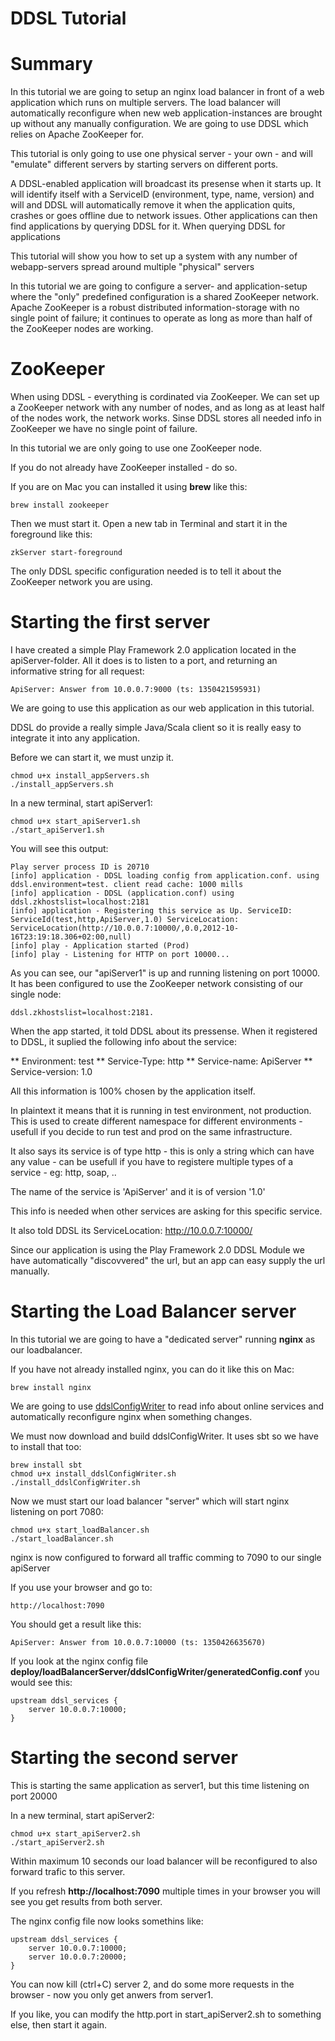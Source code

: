 DDSL Tutorial
==============


Summary
==============

In this tutorial we are going to setup an nginx load balancer in front of a web application which runs on multiple servers. The load balancer will automatically reconfigure when new web application-instances are brought up without any manually configuration. We are going to use DDSL which relies on Apache ZooKeeper for.

This tutorial is only going to use one physical server - your own - and will "emulate" different servers by starting servers on different ports.

A DDSL-enabled application will broadcast its presense when it starts up. It will identify itself with a ServiceID (environment, type, name, version) and will 
 and DDSL will automatically remove it when the application quits, crashes or goes offline due to network issues. Other applications can then find applications by querying DDSL for it. When querying DDSL for applications

This tutorial will show you how to set up a system with any number of webapp-servers spread around multiple "physical" servers

In this tutorial we are going to configure a server- and application-setup where the "only" predefined configuration is a shared ZooKeeper network. Apache ZooKeeper is a robust distributed information-storage with no single point of failure; it continues to operate as long as more than half of the ZooKeeper nodes are working.

ZooKeeper
==============
When using DDSL - everything is cordinated via ZooKeeper. We can set up a ZooKeeper network with any number of nodes, and as long as at least half of the nodes work, the network works. Sinse DDSL stores all needed info in ZooKeeper we have no single point of failure.

In this tutorial we are only going to use one ZooKeeper node.

If you do not already have ZooKeeper installed - do so.

If you are on Mac you can installed it using **brew** like this:

	brew install zookeeper

Then we must start it. Open a new tab in Terminal and start it in the foreground like this:

	zkServer start-foreground

The only DDSL specific configuration needed is to tell it about the ZooKeeper network you are using.


Starting the first server
==============

I have created a simple Play Framework 2.0 application located in the apiServer-folder. All it does is to listen to a port, and returning an informative string for all request:

	ApiServer: Answer from 10.0.0.7:9000 (ts: 1350421595931)

We are going to use this application as our web application in this tutorial.

DDSL do provide a really simple Java/Scala client so it is really easy to integrate it into any application.

Before we can start it, we must unzip it.

	chmod u+x install_appServers.sh
	./install_appServers.sh

In a new terminal, start apiServer1:

	chmod u+x start_apiServer1.sh
	./start_apiServer1.sh

You will see this output:

	Play server process ID is 20710
	[info] application - DDSL loading config from application.conf. using ddsl.environment=test. client read cache: 1000 mills
	[info] application - DDSL (application.conf) using ddsl.zkhostslist=localhost:2181
	[info] application - Registering this service as Up. ServiceID: ServiceId(test,http,ApiServer,1.0) ServiceLocation: ServiceLocation(http://10.0.0.7:10000/,0.0,2012-10-16T23:19:18.306+02:00,null)
	[info] play - Application started (Prod)
	[info] play - Listening for HTTP on port 10000...

As you can see, our "apiServer1" is up and running listening on port 10000. It has been configured to use the ZooKeeper network consisting of our single node: 

	ddsl.zkhostslist=localhost:2181.

When the app started, it told DDSL about its pressense. When it registered to DDSL, it suplied the following info about the service:

** Environment: test
** Service-Type: http
** Service-name: ApiServer
** Service-version: 1.0

All this information is 100% chosen by the application itself.

In plaintext it means that it is running in test environment, not production. This is used to create different namespace for different environments - usefull if you decide to run test and prod on the same infrastructure. 

It also says its service is of type http - this is only a string which can have any value - can be usefull if you have to registere multiple types of a service - eg: http, soap, ..

The name of the service is 'ApiServer' and it is of version '1.0'

This info is needed when other services are asking for this specific service.

It also told DDSL its ServiceLocation: http://10.0.0.7:10000/

Since our application is using the Play Framework 2.0 DDSL Module we have automatically "discovvered" the url, but an app can easy supply the url manually.

Starting the Load Balancer server
==============

In this tutorial we are going to have a "dedicated server" running **nginx** as our loadbalancer.

If you have not already installed nginx, you can do it like this on Mac:

	brew install nginx

We are going to use [ddslConfigWriter](https://github.com/mbknor/ddslConfigWriter) to read info about online services and automatically reconfigure nginx when something changes.

We must now download and build ddslConfigWriter. It uses sbt so we have to install that too:

	brew install sbt
	chmod u+x install_ddslConfigWriter.sh
	./install_ddslConfigWriter.sh

Now we must start our load balancer "server" which will start nginx listening on port 7080:

	chmod u+x start_loadBalancer.sh
	./start_loadBalancer.sh

nginx is now configured to forward all traffic comming to 7090 to our single apiServer

If you use your browser and go to:

	http://localhost:7090

You should get a result like this:

	ApiServer: Answer from 10.0.0.7:10000 (ts: 1350426635670)

If you look at the nginx config file **deploy/loadBalancerServer/ddslConfigWriter/generatedConfig.conf** you would see this:

	upstream ddsl_services {
		server 10.0.0.7:10000;
	}



Starting the second server
==============

This is starting the same application as server1, but this time listening on port 20000

In a new terminal, start apiServer2:

	chmod u+x start_apiServer2.sh
	./start_apiServer2.sh

Within maximum 10 seconds our load balancer will be reconfigured to also forward trafic to this server.

If you refresh **http://localhost:7090** multiple times in your browser you will see you get results from both server.

The nginx config file now looks somethins like:

	upstream ddsl_services {
		server 10.0.0.7:10000;
		server 10.0.0.7:20000;
	}

You can now kill (ctrl+C) server 2, and do some more requests in the browser - now you only get anwers from server1.

If you like, you can modify the http.port in start_apiServer2.sh to something else, then start it again.
